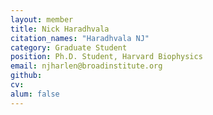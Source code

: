 ```yaml
---
layout: member
title: Nick Haradhvala
citation_names: "Haradhvala NJ"
category: Graduate Student
position: Ph.D. Student, Harvard Biophysics
email: njharlen@broadinstitute.org
github: 
cv:
alum: false
---
```


